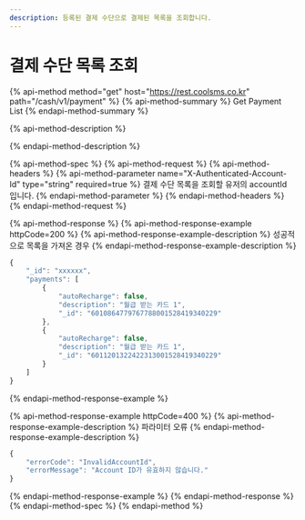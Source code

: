 ```yaml
---
description: 등록된 결제 수단으로 결제된 목록을 조회합니다.
---
```


# 결제 수단 목록 조회

{% api-method method="get" host="https://rest.coolsms.co.kr" path="/cash/v1/payment" %}
{% api-method-summary %}
Get Payment List
{% endapi-method-summary %}

{% api-method-description %}

{% endapi-method-description %}

{% api-method-spec %}
{% api-method-request %}
{% api-method-headers %}
{% api-method-parameter name="X-Authenticated-Account-Id" type="string" required=true %}
결제 수단 목록을 조회할 유저의 accountId 입니다.
{% endapi-method-parameter %}
{% endapi-method-headers %}
{% endapi-method-request %}

{% api-method-response %}
{% api-method-response-example httpCode=200 %}
{% api-method-response-example-description %}
성공적으로 목록을 가져온 경우
{% endapi-method-response-example-description %}

```javascript
{
    "_id": "xxxxxx",
    "payments": [
        {
            "autoRecharge": false,
            "description": "월급 받는 카드 1",
            "_id": "6010864779767788001528419340229"
        },
        {
            "autoRecharge": false,
            "description": "월급 받는 카드 1",
            "_id": "6011201322422313001528419340229"
        }
    ]
}
```
{% endapi-method-response-example %}

{% api-method-response-example httpCode=400 %}
{% api-method-response-example-description %}
파라미터 오류
{% endapi-method-response-example-description %}

```javascript
{
    "errorCode": "InvalidAccountId",
    "errorMessage": "Account ID가 유효하지 않습니다."
}
```
{% endapi-method-response-example %}
{% endapi-method-response %}
{% endapi-method-spec %}
{% endapi-method %}



